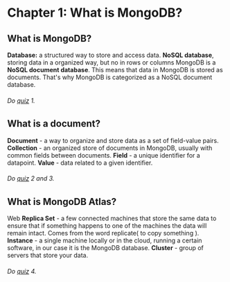 # Chapter 1: What is MongoDB?
## What is MongoDB?
**Database:** a structured way to store and access data.
**NoSQL database**, storing data in a organized way, but no in rows or columns
MongoDB is a **NoSQL document database**. This means that data in MongoDB is stored as documents.
That's why MongoDB is categorized as a NoSQL document database.

###### Do [quiz](CH1_Quiz.md) 1.
## What is a document?
**Document** - a way to organize and store data as a set of field-value pairs.
**Collection** - an organized store of documents in MongoDB, usually with common fields between documents.
**Field** - a unique identifier for a datapoint.
**Value** - data related to a given identifier.

###### Do [quiz](CH1_Quiz.md) 2 and 3.
## What is MongoDB Atlas?
Web
**Replica Set** - a few connected machines that store the same data to ensure that if something happens to one of the machines the data will remain intact. Comes from the word replicate( to copy something ).
**Instance** - a single machine locally or in the cloud, running a certain software, in our case it is the MongoDB database.
**Cluster** - group of servers that store your data.

###### Do [quiz](CH1_Quiz.md) 4.
